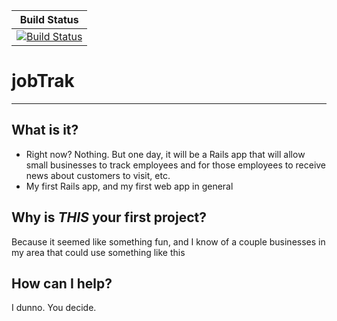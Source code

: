 |Build Status|
|-------|
|[![Build Status](https://travis-ci.org/KarmaLaBelle/jobTrak.svg?branch=master)](https://travis-ci.org/KarmaLaBelle/jobTrak)|
# jobTrak
---
## What is it?
* Right now? Nothing. But one day, it will be a Rails app that will allow small businesses to track employees and for those employees to receive news about customers to visit, etc.
* My first Rails app, and my first web app in general

## Why is *THIS* your first project?

Because it seemed like something fun, and I know of a couple businesses in my area that could use something like this

## How can I help?

I dunno. You decide.
